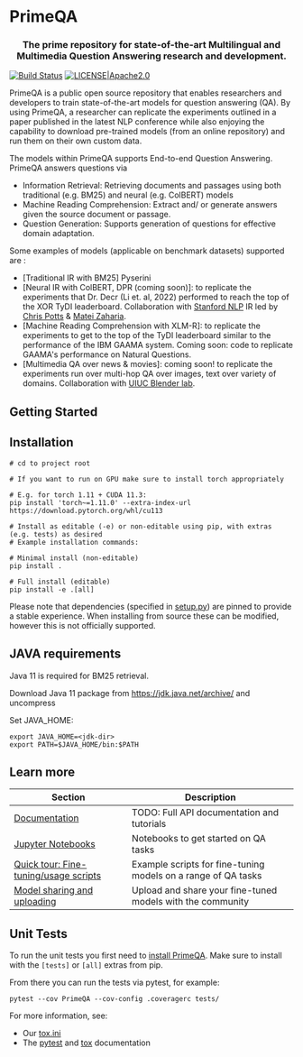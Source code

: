 <!---
Copyright 2022 IBM Corp.

Licensed under the Apache License, Version 2.0 (the "License");
you may not use this file except in compliance with the License.
You may obtain a copy of the License at

    http://www.apache.org/licenses/LICENSE-2.0

Unless required by applicable law or agreed to in writing, software
distributed under the License is distributed on an "AS IS" BASIS,
WITHOUT WARRANTIES OR CONDITIONS OF ANY KIND, either express or implied.
See the License for the specific language governing permissions and
limitations under the License.
-->

# PrimeQA
<h3 align="center">
    <p>The prime repository for state-of-the-art Multilingual and Multimedia Question Answering research and development.</p>
</h3>

[![Build Status](https://app.travis-ci.com/primeqa/primeqa.svg?branch=main)](https://app.travis-ci.com/primeqa/primeqa)
[![LICENSE|Apache2.0](https://img.shields.io/github/license/saltstack/salt?color=blue)](https://www.apache.org/licenses/LICENSE-2.0.txt)

PrimeQA is a public open source repository that enables researchers and developers to train state-of-the-art models for question answering (QA). By using PrimeQA, a researcher can replicate the experiments outlined in a paper published in the latest NLP conference while also enjoying the capability to download pre-trained models (from an online repository) and run them on their own custom data.


The models within PrimeQA supports End-to-end Question Answering. PrimeQA answers questions via 
- Information Retrieval: Retrieving documents and passages using both traditional (e.g. BM25) and neural (e.g. ColBERT) models
- Machine Reading Comprehension: Extract and/ or generate answers given the source document or passage.
- Question Generation: Supports generation of questions for effective domain adaptation.

Some examples of models (applicable on benchmark datasets) supported are :
- [Traditional IR with BM25] Pyserini
- [Neural IR with ColBERT, DPR (coming soon)]: to replicate the experiments that Dr. Decr (Li et. al, 2022) performed to reach the top of the XOR TyDI leaderboard. Collaboration with [Stanford NLP](https://nlp.stanford.edu/) IR led by [Chris Potts](https://web.stanford.edu/~cgpotts/) & [Matei Zaharia](https://cs.stanford.edu/~matei/).
- [Machine Reading Comprehension with XLM-R]: to replicate the experiments to get to the top of the TyDI leaderboard similar to the performance of the IBM GAAMA system. Coming soon: code to replicate GAAMA's performance on Natural Questions. 
- [Multimedia QA over news & movies]: coming soon! to replicate the experiments run over multi-hop QA over images, text over variety of domains. Collaboration with [UIUC Blender lab](https://blender.cs.illinois.edu/).



## Getting Started

## Installation

```shell
# cd to project root

# If you want to run on GPU make sure to install torch appropriately

# E.g. for torch 1.11 + CUDA 11.3:
pip install 'torch~=1.11.0' --extra-index-url https://download.pytorch.org/whl/cu113

# Install as editable (-e) or non-editable using pip, with extras (e.g. tests) as desired
# Example installation commands:

# Minimal install (non-editable)
pip install .

# Full install (editable)
pip install -e .[all]
```

Please note that dependencies (specified in [setup.py](./setup.py)) are pinned to provide a stable experience.
When installing from source these can be modified, however this is not officially supported.

## JAVA requirements
Java 11 is required for BM25 retrieval. 

Download Java 11 package from https://jdk.java.net/archive/ and uncompress

Set JAVA_HOME:
```shell
export JAVA_HOME=<jdk-dir>
export PATH=$JAVA_HOME/bin:$PATH
```

## Learn more

| Section | Description |
|-|-|
| [Documentation](https://github.com/primeqa/primeqa/) | TODO: Full API documentation and tutorials |
| [Jupyter Notebooks](https://github.com/primeqa/primeqa/tree/main/notebooks) | Notebooks to get started on QA tasks |
| [Quick tour: Fine-tuning/usage scripts](https://github.com/primeqa/primeqa/tree/main/examples) | Example scripts for fine-tuning models on a range of QA tasks |
| [Model sharing and uploading](https://huggingface.co/docs/transformers/model_sharing) | Upload and share your fine-tuned models with the community |


## Unit Tests

To run the unit tests you first need to [install PrimeQA](#Installation).
Make sure to install with the `[tests]` or `[all]` extras from pip.

From there you can run the tests via pytest, for example:
```shell
pytest --cov PrimeQA --cov-config .coveragerc tests/
```

For more information, see:
- Our [tox.ini](./tox.ini)
- The [pytest](https://docs.pytest.org) and [tox](https://tox.wiki/en/latest/) documentation

